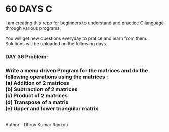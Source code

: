 # 60 DAYS C
I am creating this repo for beginners to understand and practice C language through various programs.

You will get new questions everyday to pratice and learn from them.
Solutions will be uploaded on the following days.

<h3>DAY 36 Problem-</h3>
<h3>Write a menu driven Program for the matrices and do the following operations using the matrices :<br>
      (a) Addition of 2 matrices<br>
      (b) Subtraction of 2 matrices<br>
      (c) Product of 2 matrices<br>
      (d) Transpose of a matrix<br>
      (e) Upper and lower triangular matrix</h3>

<br>
Author - Dhruv Kumar Rankoti
